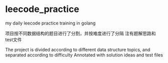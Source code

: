 # leecode_practice

my daily leecode practice training in golang

项目按不同数据结构的题目进行了分割，并按难度进行了分隔
注有题解思路和test文件 

The project is divided according to different data structure topics, and separated according to difficulty
Annotated with solution ideas and test files
